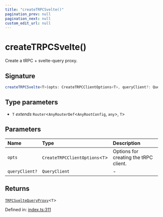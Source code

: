 ```yaml
---
title: "createTRPCSvelte()"
pagination_prev: null
pagination_next: null
custom_edit_url: null
---
```


# createTRPCSvelte()

Create a tRPC + svelte-query proxy.

## Signature

```ts
createTRPCSvelte<T>(opts: CreateTRPCClientOptions<T>, queryClient?: QueryClient): TRPCSvelteQueryProxy<T>;
```

## Type parameters

- `T` *extends* `Router`<`AnyRouterDef`<`AnyRootConfig`, `any`\>, `T`\>

## Parameters

| Name | Type | Description |
| :------ | :------ | :------ |
| `opts` | `CreateTRPCClientOptions`<`T`\> | Options for creating the tRPC client. |
| `queryClient?` | `QueryClient` | - |

## Returns

[`TRPCSvelteQueryProxy`](../types/TRPCSvelteQueryProxy.md)<`T`\>

Defined in:  [index.ts:311](https://github.com/bevm0/trpc-svelte-toolbox/blob/cb7ca06/packages/trpc-svelte-query/src/index.ts#L311)
